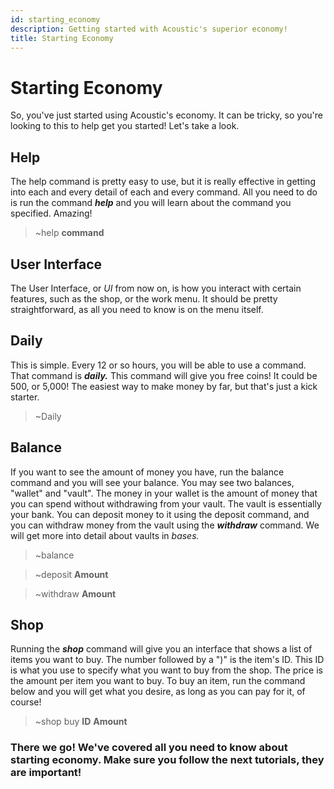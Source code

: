 ```yaml
---
id: starting_economy
description: Getting started with Acoustic's superior economy!
title: Starting Economy
---
```


# Starting Economy

So, you've just started using Acoustic's economy. It can be tricky, so you're looking to this to help get you started! Let's take a look.

## Help

The help command is pretty easy to use, but it is really effective in getting into each and every detail of each and every command. All you need to do is run the command ***help*** and you will learn about the command you specified. Amazing!

> ~help **command**

## User Interface

The User Interface, or *UI* from now on, is how you interact with certain features, such as the shop, or the work menu. It should be pretty straightforward, as all you need to know is on the menu itself.

## Daily

This is simple. Every 12 or so hours, you will be able to use a command. That command is ***daily.*** This command will give you free coins! It could be 500, or 5,000! The easiest way to make money by far, but that's just a kick starter.

> ~Daily

## Balance

If you want to see the amount of money you have, run the balance command and you will see your balance. You may see two balances, "wallet" and "vault". The money in your wallet is the amount of money that you can spend without withdrawing from your vault. The vault is essentially your bank. You can deposit money to it using the deposit command, and you can withdraw money from the vault using the ***withdraw*** command. We will get more into detail about vaults in *bases.*

> ~balance

> ~deposit **Amount**

> ~withdraw **Amount**

## Shop

Running the ***shop*** command will give you an interface that shows a list of items you want to buy. The number followed by a ")" is the item's ID. This ID is what you use to specify what you want to buy from the shop. The price is the amount per item you want to buy. To buy an item, run the command below and you will get what you desire, as long as you can pay for it, of course!

> ~shop buy **ID** **Amount**

### There we go! We've covered all you need to know about starting economy. Make sure you follow the next tutorials, they are important!